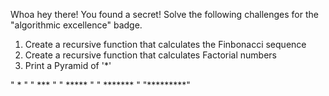 Whoa hey there! You found a secret! Solve the following challenges for the
"algorithmic excellence" badge.

1. Create a recursive function that calculates the Finbonacci sequence
2. Create a recursive function that calculates Factorial numbers
3. Print a Pyramid of '*'

"    *    "
"   ***   "
"  *****  "
" ******* "
"*********"
